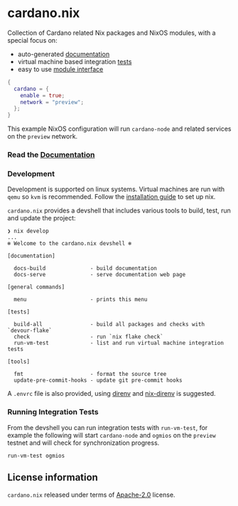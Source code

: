 # cardano.nix

Collection of Cardano related Nix packages and NixOS modules, with a special focus on:

- auto-generated [documentation](https://mlabs-haskell.github.io/cardano.nix/)
- virtual machine based integration [tests](tests/)
- easy to use [module interface](https://mlabs-haskell.github.io/cardano.nix/reference/module-options/cardano/)

```nix
{
  cardano = {
    enable = true;
    network = "preview";
  };
}
```

This example NixOS configuration will run `cardano-node` and related services on the `preview` network.

### Read the [Documentation](https://mlabs-haskell.github.io/cardano.nix/)

### Development

Development is supported on linux systems. Virtual machines are run with `qemu` so `kvm` is recommended. Follow the [installation guide](https://mlabs-haskell.github.io/cardano.nix/getting-started/installation/) to set up nix.

`cardano.nix` provides a devshell that includes various tools to build, test, run and update the project:

```
❯ nix develop
...
❄️ Welcome to the cardano.nix devshell ❄️

[documentation]

  docs-build              - build documentation
  docs-serve              - serve documentation web page

[general commands]

  menu                    - prints this menu

[tests]

  build-all               - build all packages and checks with `devour-flake`
  check                   - run `nix flake check`
  run-vm-test             - list and run virtual machine integration tests

[tools]

  fmt                     - format the source tree
  update-pre-commit-hooks - update git pre-commit hooks
```

A `.envrc` file is also provided, using [direnv](https://direnv.net/) and [nix-direnv](https://github.com/nix-community/nix-direnv) is suggested.

### Running Integration Tests

From the devshell you can run integration tests with `run-vm-test`, for example the following will start `cardano-node` and `ogmios` on the `preview` testnet and will check for synchronization progress.

```
run-vm-test ogmios
```

## License information

`cardano.nix` released under terms of [Apache-2.0](LICENSES/Apache-2.0.txt) license.

